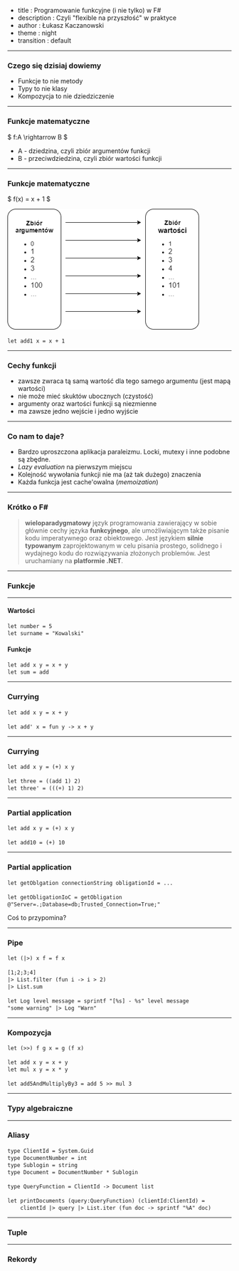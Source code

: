 - title : Programowanie funkcyjne (i nie tylko) w F#
- description : Czyli "flexible na przyszłość" w praktyce
- author : Łukasz Kaczanowski
- theme : night
- transition : default

***

### Czego się dzisiaj dowiemy
* Funkcje to nie metody
* Typy to nie klasy
* Kompozycja to nie dziedziczenie

---

### Funkcje matematyczne

$ f:A \rightarrow  B $

* A - dziedzina, czyli zbiór argumentów funkcji
* B - przeciwdziedzina, czyli zbiór wartości funkcji

---

### Funkcje matematyczne

$ f(x) =  x + 1 $

![Funkcja](images/F001.png)

    let add1 x = x + 1

---

### Cechy funkcji

* zawsze zwraca tą samą wartość dla tego samego argumentu (jest mapą wartości)
* nie może mieć skuktów ubocznych (czystość)
* argumenty oraz wartości funkcji są niezmienne
* ma zawsze jedno wejście i jedno wyjście

---

### Co nam to daje?

* Bardzo uproszczona aplikacja paraleizmu. Locki, mutexy i inne podobne są zbędne.
* *Lazy evaluation* na pierwszym miejscu
* Kolejność wywołania funkcji nie ma (aż tak dużego) znaczenia
* Każda funkcja jest cache'owalna (*memoization*)

***

### Krótko o F#

> **wieloparadygmatowy** język programowania zawierający w sobie głównie cechy języka **funkcyjnego**, ale umożliwiającym także pisanie kodu imperatywnego oraz obiektowego. Jest językiem **silnie typowanym** zaprojektowanym w celu pisania prostego, solidnego i wydajnego kodu do rozwiązywania złożonych problemów. Jest uruchamiany na **platformie .NET**.

***

### Funkcje

---

#### Wartości

    let number = 5
    let surname = "Kowalski"

#### Funkcje

    let add x y = x + y
    let sum = add

---

### Currying

    let add x y = x + y
    
    let add' x = fun y -> x + y

---

### Currying

    let add x y = (+) x y

    let three = ((add 1) 2)
    let three' = (((+) 1) 2)

---

### Partial application

    let add x y = (+) x y

    let add10 = (+) 10

---

### Partial application

    let getOblgation connectionString obligationId = ...

    let getObligationIoC = getObligation @"Server=.;Database=db;Trusted_Connection=True;"

Coś to przypomina?

---

### Pipe

    let (|>) x f = f x

    [1;2;3;4] 
    |> List.filter (fun i -> i > 2)
    |> List.sum

    let Log level message = sprintf "[%s] - %s" level message
    "some warning" |> Log "Warn"

---

### Kompozycja

    let (>>) f g x = g (f x)

    let add x y = x + y
    let mul x y = x * y

    let add5AndMultiplyBy3 = add 5 >> mul 3

***

### Typy algebraiczne

---

### Aliasy

    type ClientId = System.Guid
    type DocumentNumber = int
    type Sublogin = string
    type Document = DocumentNumber * Sublogin

    type QueryFunction = ClientId -> Document list

    let printDocuments (query:QueryFunction) (clientId:ClientId) = 
        clientId |> query |> List.iter (fun doc -> sprintf "%A" doc)
---

### Tuple

---

### Rekordy
